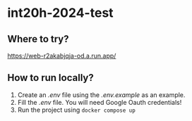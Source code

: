 # int20h-2024-test

## Where to try?

https://web-r2akabjqja-od.a.run.app/

## How to run locally?

1) Create an _.env_ file using the _.env.example_ as an example.
2) Fill the _.env_ file. You will need Google Oauth credentials!
3) Run the project using `docker compose up`
